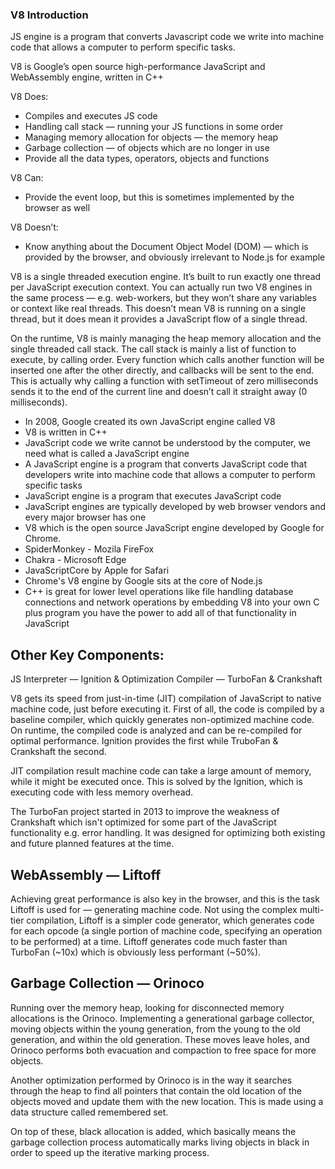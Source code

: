 ### V8 Introduction
JS engine is a program that converts Javascript code we write into machine code that allows a computer to perform specific tasks.

V8 is Google’s open source high-performance JavaScript and WebAssembly engine, written in C++

V8 Does:
- Compiles and executes JS code
- Handling call stack — running your JS functions in some order
- Managing memory allocation for objects — the memory heap
- Garbage collection — of objects which are no longer in use
- Provide all the data types, operators, objects and functions

V8 Can:
- Provide the event loop, but this is sometimes implemented by the browser as well

V8 Doesn’t:
- Know anything about the Document Object Model (DOM) — which is provided by the browser, and obviously irrelevant to Node.js for example

V8 is a single threaded execution engine. It’s built to run exactly one thread per JavaScript execution context. You can actually run two V8 engines in the same process — e.g. web-workers, but they won’t share any variables or context like real threads. This doesn’t mean V8 is running on a single thread, but it does mean it provides a JavaScript flow of a single thread.

On the runtime, V8 is mainly managing the heap memory allocation and the single threaded call stack. The call stack is mainly a list of function to execute, by calling order. Every function which calls another function will be inserted one after the other directly, and callbacks will be sent to the end. This is actually why calling a function with setTimeout of zero milliseconds sends it to the end of the current line and doesn’t call it straight away (0 milliseconds).

- In 2008, Google created its own JavaScript engine called V8
- V8 is written in C++
- JavaScript code we write cannot be understood by the computer, we need what is called a JavaScript engine
- A JavaScript engine is a program that converts JavaScript code that developers write into machine code that allows a computer to perform specific tasks
- JavaScript engine is a program that executes JavaScript code
- JavaScript engines are typically developed by web browser vendors and every major browser has one
- V8 which is the open source JavaScript engine developed by Google for Chrome.
- SpiderMonkey - Mozila FireFox
- Chakra - Microsoft Edge
- JavaScriptCore by Apple for Safari
- Chrome's V8 engine by Google sits at the core of Node.js
- C++ is great for lower level operations like file handling database connections and network operations by embedding V8 into your own C plus program you have the power to add all of that functionality in JavaScript



## Other Key Components:
JS Interpreter — Ignition & Optimization Compiler — TurboFan & Crankshaft

V8 gets its speed from just-in-time (JIT) compilation of JavaScript to native machine code, just before executing it. First of all, the code is compiled by a baseline compiler, which quickly generates non-optimized machine code. On runtime, the compiled code is analyzed and can be re-compiled for optimal performance. Ignition provides the first while TruboFan & Crankshaft the second.

JIT compilation result machine code can take a large amount of memory, while it might be executed once. This is solved by the Ignition, which is executing code with less memory overhead.

The TurboFan project started in 2013 to improve the weakness of Crankshaft which isn't optimized for some part of the JavaScript functionality e.g. error handling. It was designed for optimizing both existing and future planned features at the time.


## WebAssembly — Liftoff
Achieving great performance is also key in the browser, and this is the task Liftoff is used for — generating machine code. Not using the complex multi-tier compilation, Liftoff is a simpler code generator, which generates code for each opcode (a single portion of machine code, specifying an operation to be performed) at a time. Liftoff generates code much faster than TurboFan (~10x) which is obviously less performant (~50%).


## Garbage Collection — Orinoco

Running over the memory heap, looking for disconnected memory allocations is the Orinoco. Implementing a generational garbage collector, moving objects within the young generation, from the young to the old generation, and within the old generation. These moves leave holes, and Orinoco performs both evacuation and compaction to free space for more objects.

Another optimization performed by Orinoco is in the way it searches through the heap to find all pointers that contain the old location of the objects moved and update them with the new location. This is made using a data structure called remembered set.

On top of these, black allocation is added, which basically means the garbage collection process automatically marks living objects in black in order to speed up the iterative marking process.